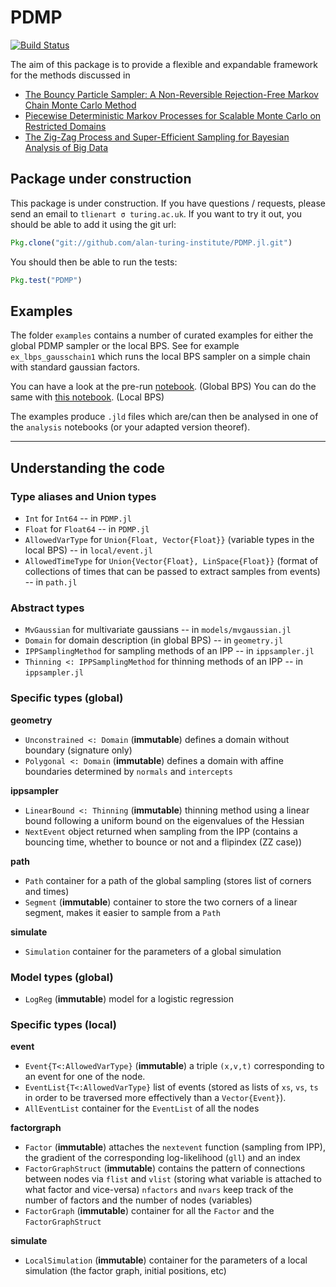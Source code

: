 # PDMP

[![Build Status](https://travis-ci.org/alan-turing-institute/PDMP.jl.svg?branch=master)](https://travis-ci.org/alan-turing-institute/PDMP.jl)

<!--


[![Coverage Status](https://coveralls.io/repos/tlienart/PDMP.jl/badge.svg?branch=master&service=github)](https://coveralls.io/github/alan-turing-institute/PDMP.jl?branch=master)

[![codecov.io](http://codecov.io/github/tlienart/PDMP.jl/coverage.svg?branch=master)](http://codecov.io/github/alan-turing-institute/PDMP.jl?branch=master)

-->

The aim of this package is to provide a flexible and expandable framework for the methods discussed in

* [The Bouncy Particle Sampler: A Non-Reversible Rejection-Free Markov Chain Monte Carlo Method](https://arxiv.org/abs/1510.02451)
* [Piecewise Deterministic Markov Processes for Scalable Monte Carlo on Restricted Domains](https://arxiv.org/pdf/1701.04244.pdf)
* [The Zig-Zag Process and Super-Efficient Sampling for Bayesian Analysis of Big Data](https://arxiv.org/pdf/1607.03188.pdf)

## Package under construction

This package is under construction.
If you have questions / requests, please send an email to `tlienart σ turing.ac.uk`.
If you want to try it out, you should be able to add it using the git url:

```julia
Pkg.clone("git://github.com/alan-turing-institute/PDMP.jl.git")
```

You should then be able to run the tests:

```julia
Pkg.test("PDMP")
```

## Examples

The folder `examples` contains a number of curated examples for either the global PDMP sampler or the local BPS.
See for example `ex_lbps_gausschain1` which runs the local BPS sampler on a simple chain with standard gaussian factors.

You can have a look at the pre-run [notebook](https://github.com/alan-turing-institute/PDMP/blob/master/examples/analysis_global.ipynb). (Global BPS)
You can do the same with [this notebook](https://github.com/alan-turing-institute/PDMP/blob/master/examples/analysis_local.ipynb). (Local BPS)

The examples produce `.jld` files which are/can then be analysed in one of the `analysis` notebooks (or your adapted version theoref).

---

## Understanding the code

### Type aliases and Union types

* `Int` for `Int64` -- in `PDMP.jl`
* `Float` for `Float64` -- in `PDMP.jl`
* `AllowedVarType` for `Union{Float, Vector{Float}}` (variable types in the local BPS) -- in `local/event.jl`
* `AllowedTimeType` for `Union{Vector{Float}, LinSpace{Float}}` (format of collections of times that can be passed to extract samples from events) -- in `path.jl`

### Abstract types

* `MvGaussian` for multivariate gaussians -- in `models/mvgaussian.jl`
* `Domain` for domain description (in global BPS) -- in `geometry.jl`
* `IPPSamplingMethod` for sampling methods of an IPP -- in `ippsampler.jl`
* `Thinning <: IPPSamplingMethod` for thinning methods of an IPP -- in `ippsampler.jl`

### Specific types (global)
**geometry**
* `Unconstrained <: Domain` (**immutable**) defines a domain without boundary (signature only)
* `Polygonal <: Domain` (**immutable**) defines a domain with affine boundaries determined by `normals` and `intercepts`

**ippsampler**
* `LinearBound <: Thinning` (**immutable**) thinning method using a linear bound following a uniform bound on the eigenvalues of the Hessian
* `NextEvent` object returned when sampling from the IPP (contains a bouncing time, whether to bounce or not and a flipindex (ZZ case))

**path**
* `Path` container for a path of the global sampling (stores list of corners and times)
* `Segment` (**immutable**) container to store the two corners of a linear segment, makes it easier to sample from a `Path`

**simulate**
* `Simulation` container for the parameters of a global simulation

### Model types (global)

* `LogReg` (**immutable**) model for a logistic regression

### Specific types (local)

**event**
* `Event{T<:AllowedVarType}` (**immutable**) a triple `(x,v,t)` corresponding to an event for one of the node.
* `EventList{T<:AllowedVarType}` list of events (stored as lists of `xs`, `vs`, `ts` in order to be traversed more effectively than a `Vector{Event}`).
* `AllEventList` container for the `EventList` of all the nodes

**factorgraph**
* `Factor` (**immutable**) attaches the `nextevent` function (sampling from IPP), the gradient of the corresponding log-likelihood (`gll`) and an index
* `FactorGraphStruct` (**immutable**) contains the pattern of connections between nodes via `flist` and `vlist` (storing what variable is attached to what factor and vice-versa) `nfactors` and `nvars` keep track of the number of factors and the number of nodes (variables)
* `FactorGraph` (**immutable**) container for all the `Factor` and the `FactorGraphStruct`

**simulate**
* `LocalSimulation` (**immutable**) container for the parameters of a local simulation (the factor graph, initial positions, etc)
